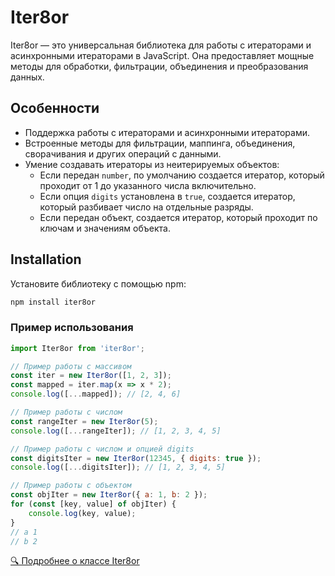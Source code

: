 # Iter8or

Iter8or — это универсальная библиотека для работы с итераторами и асинхронными итераторами в JavaScript. Она предоставляет мощные методы для обработки, фильтрации, объединения и преобразования данных.

## Особенности

- Поддержка работы с итераторами и асинхронными итераторами.
- Встроенные методы для фильтрации, маппинга, объединения, сворачивания и других операций с данными.
- Умение создавать итераторы из неитерируемых объектов:
    - Если передан `number`, по умолчанию создается итератор, который проходит от 1 до указанного числа включительно.
    - Если опция `digits` установлена в `true`, создается итератор, который разбивает число на отдельные разряды.
    - Если передан объект, создается итератор, который проходит по ключам и значениям объекта.

## Installation

Установите библиотеку с помощью npm:

```bash
npm install iter8or
```

### Пример использования
```javascript
import Iter8or from 'iter8or';

// Пример работы с массивом
const iter = new Iter8or([1, 2, 3]);
const mapped = iter.map(x => x * 2);
console.log([...mapped]); // [2, 4, 6]

// Пример работы с числом
const rangeIter = new Iter8or(5);
console.log([...rangeIter]); // [1, 2, 3, 4, 5]

// Пример работы с числом и опцией digits
const digitsIter = new Iter8or(12345, { digits: true });
console.log([...digitsIter]); // [1, 2, 3, 4, 5]

// Пример работы с объектом
const objIter = new Iter8or({ a: 1, b: 2 });
for (const [key, value] of objIter) {
    console.log(key, value);
}
// a 1
// b 2
```

[🔍 Подробнее о классе Iter8or](https://tanyalagodich.github.io/Iter8or/Iter8or.html)
